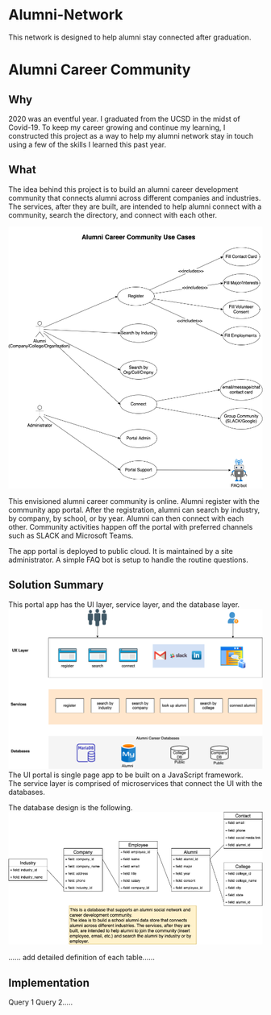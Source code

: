 # Alumni-Network
This network is designed to help alumni stay connected after graduation. 

# Alumni Career Community

## Why

2020 was an eventful year. I graduated from the UCSD in the midst of Covid-19. To keep my career growing and continue my learning, I constructed this project as a way to help my alumni network stay in touch using a few of the skills I learned this past year. 


## What

The idea behind this project is to build an alumni career development community that connects alumni across different companies and industries. The services, after they are built, are intended to help alumni connect with a community, search the directory, and connect with each other.

<!--Alumni Career Community (./Alumni%20Project-Context%20diagrams.png) -->

![Alumni Career Community Use Cases](Alumni%20Project-Use%20Cases.png)

This envisioned alumni career community is online.  Alumni register with the community app portal. After the registration, alumni can search by industry, by company, by school, or by year. Alumni can then connect with each other. Community activities happen off the portal with preferred channels such as SLACK and Microsoft Teams.  

The app portal is deployed to public cloud. It is maintained by a site administrator. A simple FAQ bot is setup to handle the routine questions.  

## Solution Summary
This portal app has the UI layer, service layer, and the database layer.  
![Alumni Career Community Context](Alumni%20Project-Context%20diagrams.png)
The UI portal is single page app to be built on a JavaScript framework.  
The service layer is comprised of microservices that connect the UI with the databases. 

The database design is the following. 
![Alumni Career Community Database](Alumni%20Project-data%20modeling.png)

......  add detailed definition of each table......

## Implementation
Query 1
Query 2.....
